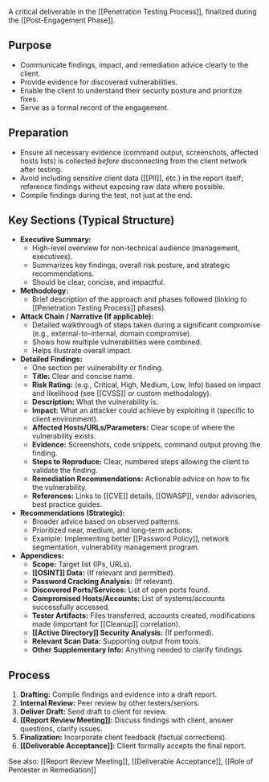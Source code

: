 A critical deliverable in the [[Penetration Testing Process]], finalized during the [[Post-Engagement Phase]].

## Purpose

- Communicate findings, impact, and remediation advice clearly to the client.
- Provide evidence for discovered vulnerabilities.
- Enable the client to understand their security posture and prioritize fixes.
- Serve as a formal record of the engagement.

## Preparation

- Ensure all necessary evidence (command output, screenshots, affected hosts lists) is collected *before* disconnecting from the client network after testing.
- Avoid including sensitive client data ([[PII]], etc.) in the report itself; reference findings without exposing raw data where possible.
- Compile findings during the test, not just at the end.

## Key Sections (Typical Structure)

- **Executive Summary:**
    - High-level overview for non-technical audience (management, executives).
    - Summarizes key findings, overall risk posture, and strategic recommendations.
    - Should be clear, concise, and impactful.
- **Methodology:**
    - Brief description of the approach and phases followed (linking to [[Penetration Testing Process]] phases).
- **Attack Chain / Narrative (If applicable):**
    - Detailed walkthrough of steps taken during a significant compromise (e.g., external-to-internal, domain compromise).
    - Shows how multiple vulnerabilities were combined.
    - Helps illustrate overall impact.
- **Detailed Findings:**
    - One section per vulnerability or finding.
    - **Title:** Clear and concise name.
    - **Risk Rating:** (e.g., Critical, High, Medium, Low, Info) based on impact and likelihood (see [[CVSS]] or custom methodology).
    - **Description:** What the vulnerability is.
    - **Impact:** What an attacker could achieve by exploiting it (specific to client environment).
    - **Affected Hosts/URLs/Parameters:** Clear scope of where the vulnerability exists.
    - **Evidence:** Screenshots, code snippets, command output proving the finding.
    - **Steps to Reproduce:** Clear, numbered steps allowing the client to validate the finding.
    - **Remediation Recommendations:** Actionable advice on how to fix the vulnerability.
    - **References:** Links to [[CVE]] details, [[OWASP]], vendor advisories, best practice guides.
- **Recommendations (Strategic):**
    - Broader advice based on observed patterns.
    - Prioritized near, medium, and long-term actions.
    - Example: Implementing better [[Password Policy]], network segmentation, vulnerability management program.
- **Appendices:**
    - **Scope:** Target list (IPs, URLs).
    - **[[OSINT]] Data:** (If relevant and permitted).
    - **Password Cracking Analysis:** (If relevant).
    - **Discovered Ports/Services:** List of open ports found.
    - **Compromised Hosts/Accounts:** List of systems/accounts successfully accessed.
    - **Tester Artifacts:** Files transferred, accounts created, modifications made (important for [[Cleanup]] correlation).
    - **[[Active Directory]] Security Analysis:** (If performed).
    - **Relevant Scan Data:** Supporting output from tools.
    - **Other Supplementary Info:** Anything needed to clarify findings.

## Process

1.  **Drafting:** Compile findings and evidence into a draft report.
2.  **Internal Review:** Peer review by other testers/seniors.
3.  **Deliver Draft:** Send draft to client for review.
4.  **[[Report Review Meeting]]:** Discuss findings with client, answer questions, clarify issues.
5.  **Finalization:** Incorporate client feedback (factual corrections).
6.  **[[Deliverable Acceptance]]:** Client formally accepts the final report.

See also: [[Report Review Meeting]], [[Deliverable Acceptance]], [[Role of Pentester in Remediation]] 